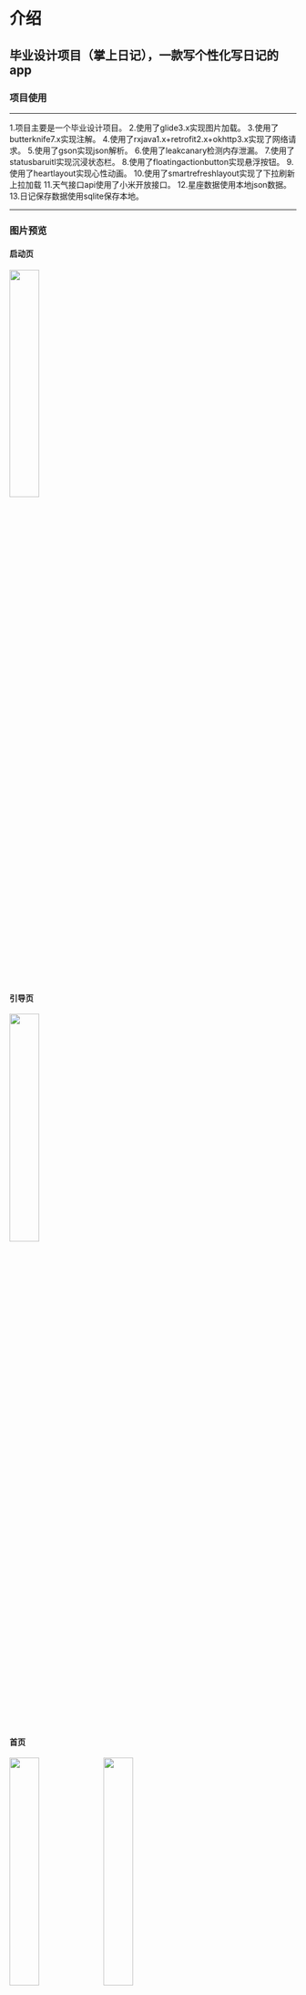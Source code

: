 # 介绍
## 毕业设计项目（掌上日记），一款写个性化写日记的app

### 项目使用
***
  1.项目主要是一个毕业设计项目。
  2.使用了glide3.x实现图片加载。
  3.使用了butterknife7.x实现注解。
  4.使用了rxjava1.x+retrofit2.x+okhttp3.x实现了网络请求。
  5.使用了gson实现json解析。
  6.使用了leakcanary检测内存泄漏。
  7.使用了statusbaruitl实现沉浸状态栏。
  8.使用了floatingactionbutton实现悬浮按钮。
  9.使用了heartlayout实现心性动画。
  10.使用了smartrefreshlayout实现了下拉刷新上拉加载
  11.天气接口api使用了小米开放接口。
  12.星座数据使用本地json数据。
  13.日记保存数据使用sqlite保存本地。
***

### 图片预览

#### 启动页
<div style="align: center">
       <img src="https://github.com/yiranchunqiu/zhangshangriji/blob/master/pic/%E5%9B%BE%E7%89%875.png" width="32%">
</div>

#### 引导页
<div style="align: center">
       <img src="https://github.com/yiranchunqiu/zhangshangriji/blob/master/pic/%E5%9B%BE%E7%89%876.png" width="32%">
</div>

#### 首页
<div style="align: center">
       <img src="https://github.com/yiranchunqiu/zhangshangriji/blob/master/pic/%E5%9B%BE%E7%89%871.png" width="32%">
       <img src="https://github.com/yiranchunqiu/zhangshangriji/blob/master/pic/%E5%9B%BE%E7%89%877.png" width="32%">
</div>

#### 写日记页面
<div style="align: center">
       <img src="https://github.com/yiranchunqiu/zhangshangriji/blob/master/pic/%E5%9B%BE%E7%89%874.png" width="32%">
       <img src="https://github.com/yiranchunqiu/zhangshangriji/blob/master/pic/%E5%9B%BE%E7%89%878.png" width="32%">
</div>

#### 星座页面
<div style="align: center">
       <img src="https://github.com/yiranchunqiu/zhangshangriji/blob/master/pic/%E5%9B%BE%E7%89%872.png" width="32%">
</div>

#### 天气页面
<div style="align: center">
       <img src="https://github.com/yiranchunqiu/zhangshangriji/blob/master/pic/%E5%9B%BE%E7%89%873.png" width="32%">
       <img src="https://github.com/yiranchunqiu/zhangshangriji/blob/master/pic/%E5%9B%BE%E7%89%879.png" width="32%">
</div>